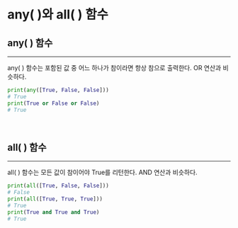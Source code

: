 # any( )와 all( ) 함수

## any( ) 함수

---

any( ) 함수는 포함된 값 중 어느 하나가 참이라면 항상 참으로 출력한다. OR 연산과 비슷하다.

```python
print(any([True, False, False]))
# True
print(True or False or False)   
# True
```

<br>

## all( ) 함수

---

all( ) 함수는 모든 값이 참이어야 True를 리턴한다. AND 연산과 비슷하다.

```python
print(all([True, False, False]))
# False
print(all([True, True, True]))
# True
print(True and True and True)
# True
```
